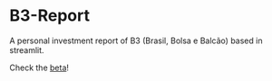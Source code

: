 # B3-Report

A personal investment report of B3 (Brasil, Bolsa e Balcão) based in streamlit.

Check the [beta](https://b3-report.streamlit.app/)!
